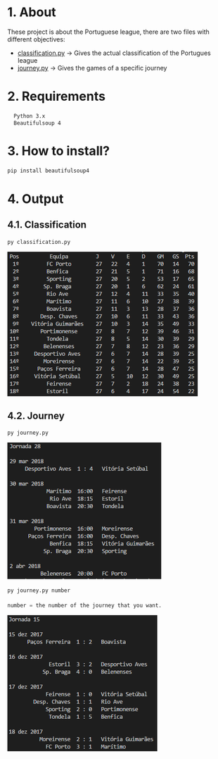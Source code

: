 # 1. About
  These project is about the Portuguese league, there are two files with different objectives:

  - [classification.py](https://github.com/mferreira96/football_games/blob/master/classification.py) -> Gives the actual classification of the Portugues league 
  - [journey.py](https://github.com/mferreira96/football_games/blob/master/journey.py) -> Gives the games of a specific journey 

# 2. Requirements

```
  Python 3.x
  Beautifulsoup 4
```


# 3. How to install?

  ```python
  pip install beautifulsoup4
  ```  
# 4. Output

  ## 4.1. Classification
  ```python
  py classification.py
  ```
  ![classification](images/classification_output.PNG)

  ## 4.2. Journey

  ```python
  py journey.py
  ```
  ![classification](images/journey_default_output.PNG)

  ```python
  py journey.py number
  
  number = the number of the journey that you want.
  ```

  ![classification](images/journey_custom_output.PNG)
